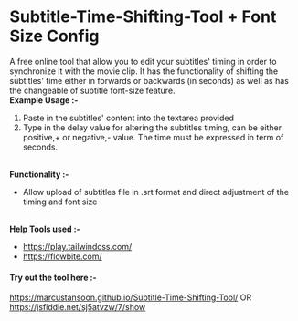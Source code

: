 # Subtitle-Time-Shifting-Tool + Font Size Config
A free online tool that allow you to edit your subtitles' timing in order to synchronize it with the movie clip. It has the functionality of shifting the subtitles' time either in forwards or backwards (in seconds) as well as has the changeable of subtitle font-size feature.
<br>**Example Usage :-**
1. Paste in the subtitles' content into the textarea provided
2. Type in the delay value for altering the subtitles timing, can be either positive,+ or negative,- value. The time must be expressed in term of seconds.

<br>**Functionality :-**
- Allow upload of subtitles file in .srt format and direct adjustment of the timing and font size

<br>**Help Tools used :-**
- https://play.tailwindcss.com/ 
- https://flowbite.com/
#### Try out the tool here :-
https://marcustansoon.github.io/Subtitle-Time-Shifting-Tool/
OR
https://jsfiddle.net/sj5atvzw/7/show
